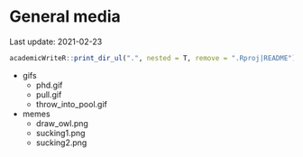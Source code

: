 
# General media

Last update: 2021-02-23

``` r
academicWriteR::print_dir_ul(".", nested = T, remove = ".Rproj|README")
```

-   gifs
    -   phd.gif
    -   pull.gif
    -   throw\_into\_pool.gif
-   memes
    -   draw\_owl.png
    -   sucking1.png
    -   sucking2.png
